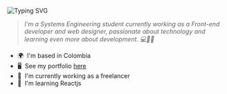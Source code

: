 <!-- TEXT AUTOCOMPLETE -->
![Typing SVG](https://readme-typing-svg.demolab.com?font=Cascadia+Code&weight=900&size=50&pause=1000&center=true&random=false&width=1000&height=100&lines=Hi%2C+I'm+Andr%C3%A9s+%F0%9F%91%8B%F0%9F%8F%BB;I'm+full+stack+dev+%F0%9F%A7%91%F0%9F%8F%BB%E2%80%8D%F0%9F%92%BB;Restless+for+knowledge.+%F0%9F%92%AA%F0%9F%8F%BC)

> *I'm a Systems Engineering student currently working
> as a Front-end developer and web designer, passionate 
> about technology and learning even more 
> about development. 💻🙌🚀*

*   🌍  I'm based in Colombia
*   🖥️  See my portfolio [here](https://andresvega.dev/)
*   🚀  I'm currently working as a freelancer
*   🧠  I'm learning Reactjs
